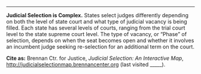 ---
**Judicial Selection is Complex.** 
States select judges differently depending on both the level of state court and what type of judicial vacancy is being filled. Each state has several levels of courts, ranging from the trial court level to the state supreme court level. The type of vacancy, or “Phase” of selection, depends on when the seat becomes open and whether it involves an incumbent judge seeking re-selection for an additional term on the court. 

**Cite as:** Brennan Ctr. for Justice, *Judicial Selection: An Interactive Map*, http://judicialselectionmap.brennancenter.org (last visited _____).
